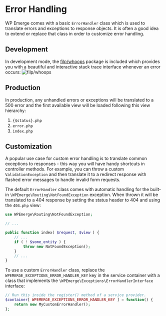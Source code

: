 # Error Handling

WP Emerge comes with a basic `ErrorHandler` class which is used to translate errors and exceptions to response objects. It is often a good idea to extend or replace that class in order to customize error handling.

## Development

In development mode, the [filp/whoops](https://github.com/filp/whoops) package is included which provides you with a beautiful and interactive stack trace interface whenever an error occurs:
![filp/whoops](https://camo.githubusercontent.com/31a4e1410e740fd0ccda128cbcab8723f45e7e73/687474703a2f2f692e696d6775722e636f6d2f305651706539362e706e67)

## Production

In production, any unhandled errors or exceptions will be translated to a 500 error and the first available view will be loaded following this view hierarchy:

1. `{$status}.php`
2. `error.php`
3. `index.php`

## Customization

A popular use case for custom error handling is to translate common exceptions to responses - this way you will have handy shortcuts in controller methods. For example, you can throw a custom `ValidationException` and then translate it to a redirect response with flashed error messages to handle invalid form requests.

The default `ErrorHandler` class comes with automatic handling for the built-in `\WPEmerge\Routing\NotFoundException` exception. When thrown it will be translated to a 404 response by setting the status header to 404 and using the `404.php` view:

```php
use WPEmerge\Routing\NotFoundException;

// ...

public function index( $request, $view ) {
    // ...
    if ( ! $some_entity ) {
        throw new NotFoundException();
    }
    // ...
}
```

To use a custom `ErrorHandler` class, replace the `WPEMERGE_EXCEPTIONS_ERROR_HANDLER_KEY` key in the service container with a class that implements the `\WPEmerge\Exceptions\ErrorHandlerInterface` interface:

```php
// Run this inside the register() method of a service provider.
$container[ WPEMERGE_EXCEPTIONS_ERROR_HANDLER_KEY ] = function() {
    return new MyCustomErrorHandler();
};
```
